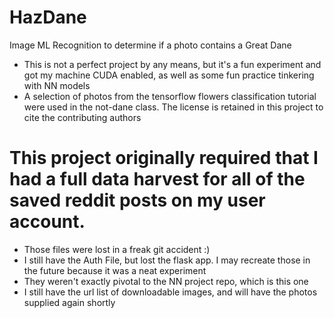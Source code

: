 # HazDane
Image ML Recognition to determine if a photo contains a Great Dane
- This is not a perfect project by any means, but it's a fun experiment and got my machine CUDA enabled, as well as some fun practice tinkering with NN models
- A selection of photos from the tensorflow flowers classification tutorial were used in the not-dane class. The license is retained in this project to cite the contributing authors


# This project originally required that I had a full data harvest for all of the saved reddit posts on my user account.
- Those files were lost in a freak git accident :)
- I still have the Auth File, but lost the flask app. I may recreate those in the future because it was a neat experiment
- They weren't exactly pivotal to the NN project repo, which is this one
- I still have the url list of downloadable images, and will have the photos supplied again shortly